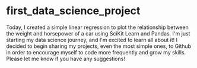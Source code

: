 # first_data_science_project

Today, I created a simple linear regression to plot the relationship between the weight and horsepower of a car using SciKit Learn and Pandas. 
I'm just starting my data science journey, and I'm excited to learn all about it!
I decided to begin sharing my projects, even the most simple ones, to Github in order to encourage myself to code more frequently and grow my skills.
Please let me know if you have any suggestions!
